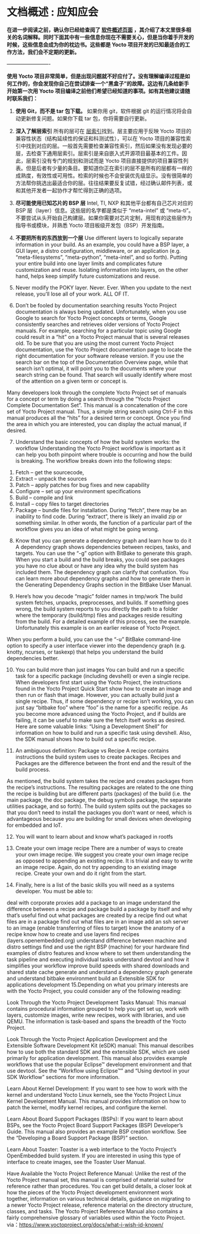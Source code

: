 文档概述 : 应知应会
======
__在进一步阅读之前，确认你已经给查阅了 [软件概述页面][1] ，其介绍了本文里很多相关的名词解释。同时下面其中有一些信息你现在不需要关心，但是当你着手开发的时候，这些信息会成为你的枕边书。这些都是 Yocto 项目开发的已知最适合的工作方法，我们会不定期的更新。__

————————-

__使用 Yocto 项目非常简单，但是出现问题就不好应付了。没有理解编译过程是如何工作的，你会发现你自己在尝试排查一个“黑盒子”的故障。这边有几条给新手开始第一次用 Yocto 项目编译之前他们希望已经知道的事项。如有其他建议请随时联系我们：__

1. __使用 Git，而不是 tar 包下载。__ 如果你用 git，软件根据 git 的运行情况将会自动更新修复问题。如果你下载 tar 包，你将需要自行更新。

2. __深入了解层索引__
所有的层可在 [层索引][2]找到。层主要应用于反映 Yocto 项目的兼容性状态（结构延续性的保证和科测试性），可以在 Yocto 项目的兼容性索引中找到对应的层。一般首先需要检查兼容性索引，然后如果没有发现必要的层，去检查下通用层索引。层索引是来自嵌入式开源项目最基本的工件。因此，层索引没有专门的规划和测试而是 Yocto 项目直接提供的项目兼容性列表。但是后者有少量的条目。要知道你正在索引的层不是所有的层都有一样的成熟度，有效性或可用性。检索的时候也不会安装优先级显示。没有很简单的方法帮你挑选出最适合你的层。往往结果要反复试错，经过确认邮件列表，或和其他开发者一起协作才帮忙得到正确的选项。


3. __尽可能使用已知芯片的 BSP 层__
Intel, TI, NXP 和其他平台都有自己芯片对应的 BSP 层（layer）信息。这些层的名字都是类似于 “meta-intel” 或 “meta-ti”。不要尝试从头开始自己构建层。如果你需要对芯片定制，用现有的这些层作为指导书或模块，并熟悉 Yocto 项目板级开发包（BSP）开发指南。

4. __不要把所有的东西放到一个层__ 
Use different layers to logically separate information in your build. As an example, you could have a BSP layer, a GUI layer, a distro configuration, middleware, or an application (e.g. “meta-filesystems”, “meta-python”, “meta-intel”, and so forth). Putting your entire build into one layer limits and complicates future customization and reuse. Isolating information into layers, on the other hand, helps keep simplify future customizations and reuse.

5. Never modify the POKY layer. Never. Ever. When you update to the next release, you’ll lose all of your work. ALL OF IT.

6. Don’t be fooled by documentation searching results
Yocto Project documentation is always being updated. Unfortunately, when you use Google to search for Yocto Project concepts or terms, Google consistently searches and retrieves older versions of Yocto Project manuals. For example, searching for a particular topic using Google could result in a “hit” on a Yocto Project manual that is several releases old. To be sure that you are using the most current Yocto Project documentation, use the Yocto Project documentation page to locate the right documentation for your software release version. If you use the search bar on the top of the Documentation Overview page, while that search isn’t optimal, it will point you to the documents where your search string can be found. That search will usually identify where most of the attention on a given term or concept is.

Many developers look through the complete Yocto Project set of manuals for a concept or term by doing a search through the “Yocto Project Complete Documentation Set”. This manual is a concatenation of the core set of Yocto Project manual. Thus, a simple string search using Ctrl-F in this manual produces all the “hits” for a desired term or concept. Once you find the area in which you are interested, you can display the actual manual, if desired.

7. Understand the basic concepts of how the build system works: the workflow
Understanding the Yocto Project workflow is important as it can help you both pinpoint where trouble is occurring and how the build is breaking. The workflow breaks down into the following steps:

1) Fetch – get the sourcecode,
2) Extract – unpack the sources
3) Patch – apply patches for bug fixes and new capability
4) Configure – set up your environment specifications
5) Build – compile and link
6) Install – copy files to target directories
7) Package – bundle files for installation.
During “fetch”, there may be an inability to find code. During “extract”, there is likely an invalid zip or something similar. In other words, the function of a particular part of the workflow gives you an idea of what might be going wrong.



8. Know that you can generate a dependency graph and learn how to do it
A dependency graph shows dependencies between recipes, tasks, and targets. You can use the “-g” option with BitBake to generate this graph. When you start a build and the build breaks, you could see packages you have no clue about or have any idea why the build system has included them. The dependency graph can clarify that confustion. You can learn more about dependency graphs and how to generate them in the Generating Dependency Graphs section in the BitBake User Manual.

9. Here’s how you decode “magic” folder names in tmp/work
The build system fetches, unpacks, preprocesses, and builds. If something goes wrong, the build system reports to you directly the path to a folder where the temporary (build/tmp) files and packages reside resulting from the build. For a detailed example of this process, see the example. Unfortunately this example is on an earlier release of Yocto Project.

When you perform a build, you can use the “-u” BitBake command-line option to specify a user interface viewer into the dependency graph (e.g. knotty, ncurses, or taskexp) that helps you understand the build dependencies better.

10. You can build more than just images
You can build and run a specific task for a specific package (including devshell) or even a single recipe. When developers first start using the Yocto Project, the instructions found in the Yocto Project Quick Start show how to create an image and then run or flash that image. However, you can actually build just a single recipe. Thus, if some dependency or recipe isn’t working, you can just say “bitbake foo” where “foo” is the name for a specific recipe. As you become more advanced using the Yocto Project, and if builds are failing, it can be useful to make sure the fetch itself works as desired. Here are some valuable links: “Using a Development Shell” for information on how to build and run a specific task using devshell. Also, the SDK manual shows how to build out a specific recipe.

11. An ambiguous definition: Package vs Recipe
A recipe contains instructions the build system uses to create packages. Recipes and Packages are the difference between the front end and the result of the build process.

As mentioned, the build system takes the recipe and creates packages from the recipe’s instructions. The resulting packages are related to the one thing the recipe is building but are different parts (packages) of the build (i.e. the main package, the doc package, the debug symbols package, the separate utilities package, and so forth). The build system splits out the packages so that you don’t need to install the packages you don’t want or need, which is advantageous because you are building for small devices when developing for embedded and IoT.

12. You will want to learn about and know what’s packaged in rootfs

13. Create your own image recipe
There are a number of ways to create your own image recipe. We suggest you create your own image recipe as opposed to appending an existing recipe. It is trivial and easy to write an image recipe. Again, do not try appending to an existing image recipe. Create your own and do it right from the start.

14. Finally, here is a list of the basic skills you will need as a systems developer. You must be able to:

deal with corporate proxies
add a package to an image
understand the difference between a recipe and package
build a package by itself and why that’s useful
find out what packages are created by a recipe
find out what files are in a package
find out what files are in an image
add an ssh server to an image (enable transferring of files to target)
know the anatomy of a recipe
know how to create and use layers
find recipes (layers.openembedded.org)
understand difference between machine and distro settings
find and use the right BSP (machine) for your hardware
find examples of distro features and know where to set them
understanding the task pipeline and executing individual tasks
understand devtool and how it simplifies your workflow
improve build speeds with shared downloads and shared state cache
generate and understand a dependency graph
generate and understand bitbake environment
build an Extensible SDK for applications development
15.Depending on what you primary interests are with the Yocto Project, you could consider any of the following reading:

Look Through the Yocto Project Development Tasks Manual: This manual contains procedural information grouped to help you get set up, work with layers, customize images, write new recipes, work with libraries, and use QEMU. The information is task-based and spans the breadth of the Yocto Project.

Look Through the Yocto Project Application Development and the Extensible Software Development Kit (eSDK) manual: This manual describes how to use both the standard SDK and the extensible SDK, which are used primarily for application development. This manual also provides example workflows that use the popular Eclipse™ development environment and that use devtool. See the “Workflow using Eclipse™” and “Using devtool in your SDK Workflow” sections for more information.

Learn About Kernel Development: If you want to see how to work with the kernel and understand Yocto Linux kernels, see the Yocto Project Linux Kernel Development Manual. This manual provides information on how to patch the kernel, modify kernel recipes, and configure the kernel.

Learn About Board Support Packages (BSPs): If you want to learn about BSPs, see the Yocto Project Board Support Packages (BSP) Developer’s Guide. This manual also provides an example BSP creation workflow. See the “Developing a Board Support Package (BSP)” section.

Learn About Toaster: Toaster is a web interface to the Yocto Project’s OpenEmbedded build system. If you are interested in using this type of interface to create images, see the Toaster User Manual.

Have Available the Yocto Project Reference Manual: Unlike the rest of the Yocto Project manual set, this manual is comprised of material suited for reference rather than procedures. You can get build details, a closer look at how the pieces of the Yocto Project development environment work together, information on various technical details, guidance on migrating to a newer Yocto Project release, reference material on the directory structure, classes, and tasks. The Yocto Project Reference Manual also contains a fairly comprehensive glossary of variables used within the Yocto Project.
via：https://www.yoctoproject.org/docs/what-i-wish-id-known/


[1]: https://github.com/guevaraya/Yocto_doc/blob/master/software-overview/software-overview.md
[2]: http://layers.openembedded.org/
[3]: https://github.com/guevaraya/Yocto_doc/blob/master/software-overview/layer/index.md
[4]: https://github.com/guevaraya/Yocto_doc/blob/master/2.4/bsp-guide/bsp-guide.md
[5]: https://www.yoctoproject.org/wp-content/uploads/2017/07/yp-how-it-works-new-diagram.png
[6]: http://www.yoctoproject.org/docs/current/bitbake-user-manual/bitbake-user-manual.html#generating-dependency-graphs
[7]: https://wiki.yoctoproject.org/wiki/Cookbook:Example:Adding_packages_to_your_OS_image
[8]:
[10]: 

